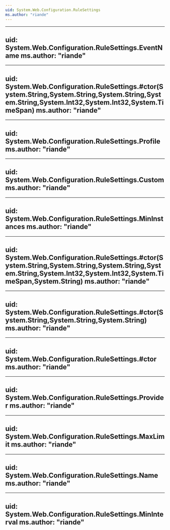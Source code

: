 ```yaml
---
uid: System.Web.Configuration.RuleSettings
ms.author: "riande"
---
```


---
uid: System.Web.Configuration.RuleSettings.EventName
ms.author: "riande"
---

---
uid: System.Web.Configuration.RuleSettings.#ctor(System.String,System.String,System.String,System.String,System.Int32,System.Int32,System.TimeSpan)
ms.author: "riande"
---

---
uid: System.Web.Configuration.RuleSettings.Profile
ms.author: "riande"
---

---
uid: System.Web.Configuration.RuleSettings.Custom
ms.author: "riande"
---

---
uid: System.Web.Configuration.RuleSettings.MinInstances
ms.author: "riande"
---

---
uid: System.Web.Configuration.RuleSettings.#ctor(System.String,System.String,System.String,System.String,System.Int32,System.Int32,System.TimeSpan,System.String)
ms.author: "riande"
---

---
uid: System.Web.Configuration.RuleSettings.#ctor(System.String,System.String,System.String)
ms.author: "riande"
---

---
uid: System.Web.Configuration.RuleSettings.#ctor
ms.author: "riande"
---

---
uid: System.Web.Configuration.RuleSettings.Provider
ms.author: "riande"
---

---
uid: System.Web.Configuration.RuleSettings.MaxLimit
ms.author: "riande"
---

---
uid: System.Web.Configuration.RuleSettings.Name
ms.author: "riande"
---

---
uid: System.Web.Configuration.RuleSettings.MinInterval
ms.author: "riande"
---
